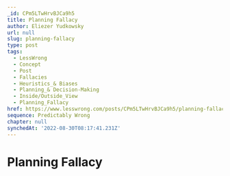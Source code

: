 ```yaml
---
_id: CPm5LTwHrvBJCa9h5
title: Planning Fallacy
author: Eliezer Yudkowsky
url: null
slug: planning-fallacy
type: post
tags:
  - LessWrong
  - Concept
  - Post
  - Fallacies
  - Heuristics_& Biases
  - Planning_& Decision-Making
  - Inside/Outside_View
  - Planning_Fallacy
href: https://www.lesswrong.com/posts/CPm5LTwHrvBJCa9h5/planning-fallacy
sequence: Predictably Wrong
chapter: null
synchedAt: '2022-08-30T08:17:41.231Z'
---
```

# Planning Fallacy

